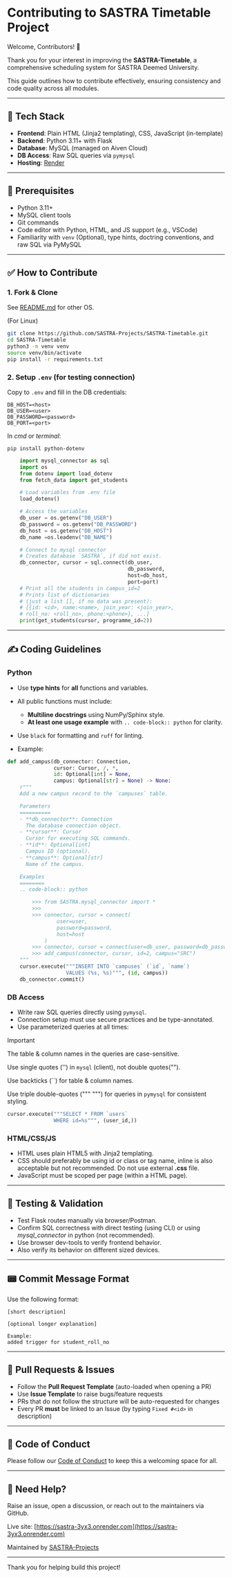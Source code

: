 # Contributing to SASTRA Timetable Project

Welcome, Contributors! 🎉

Thank you for your interest in improving the **SASTRA-Timetable**, a comprehensive scheduling system for SASTRA Deemed University.

This guide outlines how to contribute effectively, ensuring consistency and code quality across all modules.

---

## 🚀 Tech Stack

* **Frontend**: Plain HTML (Jinja2 templating), CSS, JavaScript (in-template)
* **Backend**: Python 3.11+ with Flask
* **Database**: MySQL (managed on Aiven Cloud)
* **DB Access**: Raw SQL queries via `pymysql`
* **Hosting**: [Render](https://sastra-3yx3.onrender.com/)

---

## 📌 Prerequisites

* Python 3.11+
* MySQL client tools
* Git commands
* Code editor with Python, HTML, and JS support (e.g., VSCode)
* Familiarity with `venv` (Optional), type hints, doctring conventions, and raw SQL via PyMySQL

---

## ✅ How to Contribute

### 1. Fork & Clone

See [README.md](https://github.com/SASTRA-Projects/SASTRA-Timetable/blob/main/README.md) for other OS.

(For Linux)
```bash
git clone https://github.com/SASTRA-Projects/SASTRA-Timetable.git
cd SASTRA-Timetable
python3 -m venv venv
source venv/bin/activate
pip install -r requirements.txt
```

### 2. Setup `.env` (for testing connection)

Copy to `.env` and fill in the DB credentials:

```
DB_HOST=<host>
DB_USER=<user>
DB_PASSWORD=<password>
DB_PORT=<port>
```

In *cmd* or *terminal*:

```
pip install python-dotenv
```

```python
    import mysql_connector as sql
    import os
    from dotenv import load_dotenv
    from fetch_data import get_students

    # Load variables from .env file
    load_dotenv()

    # Access the variables
    db_user = os.getenv("DB_USER")
    db_password = os.getenv("DB_PASSWORD")
    db_host = os.getenv("DB_HOST")
    db_name =os.leadenv("DB_NAME")

    # Connect to mysql connector
    # Creates database `SASTRA`, if did not exist.
    db_connector, cursor = sql.connect(db_user,
                                       db_password,
                                       host=db_host,
                                       port=port)
    # Print all the students in campus_id=2
    # Prints list of dictionaries
    # (just a list [], if no data was present):
    # [{id: <id>, name:<name>, join_year: <join_year>,
    # roll_no: <roll_no>, phone:<phone>}, ...]
    print(get_students(cursor, programme_id=2))
```
---

## ✍️ Coding Guidelines

### Python

* Use **type hints** for **all** functions and variables.
* All public functions must include:

  * **Multiline docstrings** using NumPy/Sphinx style.
  * **At least one usage example** with `.. code-block:: python` for clarity.
* Use `black` for formatting and `ruff` for linting.
* Example:

```python
def add_campus(db_connector: Connection,
               cursor: Cursor, /, *,
               id: Optional[int] = None,
               campus: Optional[str] = None) -> None:
    r"""
    Add a new campus record to the `campuses` table.

    Parameters
    ==========
    - **db_connector**: Connection
      The database connection object.
    - **cursor**: Cursor
      Cursor for executing SQL commands.
    - **id**: Optional[int]
      Campus ID (optional).
    - **campus**: Optional[str]
      Name of the campus.

    Examples
    ========
    .. code-block:: python

        >>> from SASTRA.mysql_connector import *
        >>>
        >>> connector, cursor = connect(
				user=user,
				password=password,
				host=host
			)
        >>> connector, cursor = connect(user=db_user, password=db_password)
        >>> add_campus(connector, cursor, id=2, campus="SRC")
    """
    cursor.execute("""INSERT INTO `campuses` (`id`, `name`)
                   VALUES (%s, %s)""", (id, campus))
    db_connector.commit()
```

### DB Access

* Write raw SQL queries directly using `pymysql`.
* Connection setup must use secure practices and be type-annotated.
* Use parameterized queries at all times:

> [!IMPORTANT]
> The table & column names in the queries are case-sensitive.
>
> Use single quotes ('') in `mysql` (client), not double quotes("").
>
> Use backticks (\`\`) for table & column names.
>
> Use triple double-quotes (""" """) for queries in `pymysql`
> for consistent styling.

```python
cursor.execute("""SELECT * FROM `users`
               WHERE id=%s""", (user_id,))
```

### HTML/CSS/JS

* HTML uses plain HTML5 with Jinja2 templating.
* CSS should preferably be using id or class or tag name, inline is also acceptable but not recommended.
Do not use external **.css** file.
* JavaScript must be scoped per page (within a HTML page).

---

## 🧪 Testing & Validation

* Test Flask routes manually via browser/Postman.
* Confirm SQL correctness with direct testing (using CLI) or using *mysql_connector* in python (not recommended).
* Use browser dev-tools to verify frontend behavior.
* Also verify its behavior on different sized devices.

---

## 📟 Commit Message Format

Use the following format:

```
[short description]

[optional longer explanation]

Example:
added trigger for student_roll_no
```
---

## 📂 Pull Requests & Issues

* Follow the **Pull Request Template** (auto-loaded when opening a PR)
* Use **Issue Template** to raise bugs/feature requests
* PRs that do not follow the structure will be auto-requested for changes
* Every PR **must** be linked to an Issue (by typing `Fixed #<id>` in description)

---

## 👮 Code of Conduct

Please follow our [Code of Conduct](CODE_OF_CONDUCT.md) to keep this a welcoming space for all.

---

## 💬 Need Help?

Raise an issue, open a discussion, or reach out to the maintainers via GitHub.

Live site: [https://sastra-3yx3.onrender.com](https://sastra-3yx3.onrender.com)

Maintained by [SASTRA-Projects](https://github.com/SASTRA-Projects)

---

Thank you for helping build this project!
